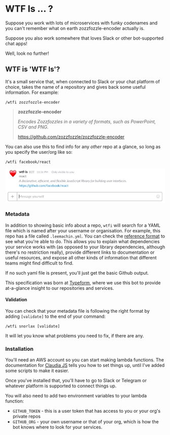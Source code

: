 # WTF Is ... ?

Suppose you work with lots of microservices with funky codenames and you can't remember what on earth zozzfozzle-encoder actually is.

Suppose you also work somewhere that loves Slack or other bot-supported chat apps!

Well, look no further!

## WTF is 'WTF Is'?

It's a small service that, when connected to Slack or your chat platform of choice, takes the name of a repository and gives back some useful information. For example:

```
/wtfi zozzfozzle-encoder
```

> **zozzfozzle-encoder**
>
> _Encodes Zozzfozzles in a variety of formats, such as PowerPoint, CSV and PNG._
>
> https://github.com/zozzfozzle/zozzfozzle-encoder


You can also use this to find info for any *other* repo at a glance, so long as you specify the user/org like so:

```
/wtfi facebook/react
```

![What it looks like in Slack](example.png)

### Metadata

In addition to showing basic info about a repo, `wtfi` will search for a YAML file which is named after your username or organisation. For example, this repo has a file called `.leemachin.yml`. You can check the [reference format](metadata.reference.yml) to see what you're able to do. This allows you to explain what dependencies your service works with (as opposed to your library dependencies, although there's no restriction really), provide different links to documentation or useful resources, and expose all other kinds of information that different teams might find difficult to find.

If no such yaml file is present, you'll just get the basic Github output.

This specification was born at [Typeform](https://typeform.com), where we use this bot to provide at-a-glance insight to our repositories and services.

#### Validation

You can check that your metadata file is following the right format by adding `[validate]` to the end of your command:

```
/wtfi snorlax [validate]
```

It will let you know what problems you need to fix, if there are any.

### Installation

You'll need an AWS account so you can start making lambda functions. The documentation for [Claudia JS](https://claudiajs.com) tells you how to set things up, until I've added some scripts to make it easier.

Once you've installed that, you'll have to go to Slack or Telegram or whatever platform is supported to connect things up.

You will also need to add two environment variables to your lambda function:

- `GITHUB_TOKEN` - this is a user token that has access to you or your org's private repos
- `GITHUB_ORG` - your own username or that of your org, which is how the bot knows where to look for your services.
